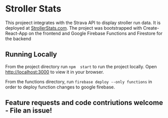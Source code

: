 # Stroller Stats

This projeect integrates with the Strava API to display stroller run data. It is deployed at [StrollerStats.com](https://strollerstats.com). The project was bootstrapped with Create-React-App on the frontend and Google Firebase Functions and Firestore for the backend

## Running Locally

From the project directory run `npm  start` to run the project locally. Open [http://localhost:3000](http://localhost:3000) to view it in your browser.

From the functions directory, run `firebase deploy --only functions` in order to deploy function changes to google firebase.

## Feature requests and code contriutions welcome - File an issue!